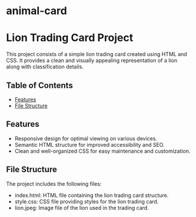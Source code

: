 # animal-card
# Lion Trading Card Project

This project consists of a simple lion trading card created using HTML and CSS. It provides a clean and visually appealing representation of a lion along with classification details.

## Table of Contents

- [Features](#features)
- [File Structure](#file-structure)


## Features

- Responsive design for optimal viewing on various devices.
- Semantic HTML structure for improved accessibility and SEO.
- Clean and well-organized CSS for easy maintenance and customization.

## File Structure

The project includes the following files:

- index.html: HTML file containing the lion trading card structure.
- style.css: CSS file providing styles for the lion trading card.
- lion.jpeg: Image file of the lion used in the trading card.